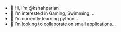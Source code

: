 - 👋 Hi, I’m @kshahparian
- 👀 I’m interested in Gaming, Swimming, ...
- 🌱 I’m currently learning python...
- 💞️ I’m looking to collaborate on small applications...

<!---
kshahparian/kshahparian is a ✨ special ✨ repository because its `README.md` (this file) appears on your GitHub profile.
You can click the Preview link to take a look at your changes.
--->
